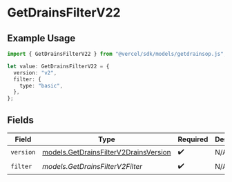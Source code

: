 # GetDrainsFilterV22

## Example Usage

```typescript
import { GetDrainsFilterV22 } from "@vercel/sdk/models/getdrainsop.js";

let value: GetDrainsFilterV22 = {
  version: "v2",
  filter: {
    type: "basic",
  },
};
```

## Fields

| Field                                                                                | Type                                                                                 | Required                                                                             | Description                                                                          |
| ------------------------------------------------------------------------------------ | ------------------------------------------------------------------------------------ | ------------------------------------------------------------------------------------ | ------------------------------------------------------------------------------------ |
| `version`                                                                            | [models.GetDrainsFilterV2DrainsVersion](../models/getdrainsfilterv2drainsversion.md) | :heavy_check_mark:                                                                   | N/A                                                                                  |
| `filter`                                                                             | *models.GetDrainsFilterV2Filter*                                                     | :heavy_check_mark:                                                                   | N/A                                                                                  |